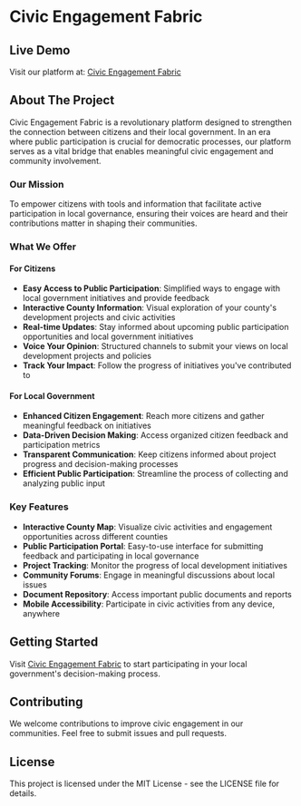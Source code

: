 # Civic Engagement Fabric

## Live Demo
Visit our platform at: [Civic Engagement Fabric](https://civic-engagement-fabric.vercel.app/)

## About The Project

Civic Engagement Fabric is a revolutionary platform designed to strengthen the connection between citizens and their local government. In an era where public participation is crucial for democratic processes, our platform serves as a vital bridge that enables meaningful civic engagement and community involvement.

### Our Mission

To empower citizens with tools and information that facilitate active participation in local governance, ensuring their voices are heard and their contributions matter in shaping their communities.

### What We Offer

#### For Citizens
- **Easy Access to Public Participation**: Simplified ways to engage with local government initiatives and provide feedback
- **Interactive County Information**: Visual exploration of your county's development projects and civic activities
- **Real-time Updates**: Stay informed about upcoming public participation opportunities and local government initiatives
- **Voice Your Opinion**: Structured channels to submit your views on local development projects and policies
- **Track Your Impact**: Follow the progress of initiatives you've contributed to

#### For Local Government
- **Enhanced Citizen Engagement**: Reach more citizens and gather meaningful feedback on initiatives
- **Data-Driven Decision Making**: Access organized citizen feedback and participation metrics
- **Transparent Communication**: Keep citizens informed about project progress and decision-making processes
- **Efficient Public Participation**: Streamline the process of collecting and analyzing public input

### Key Features

- **Interactive County Map**: Visualize civic activities and engagement opportunities across different counties
- **Public Participation Portal**: Easy-to-use interface for submitting feedback and participating in local governance
- **Project Tracking**: Monitor the progress of local development initiatives
- **Community Forums**: Engage in meaningful discussions about local issues
- **Document Repository**: Access important public documents and reports
- **Mobile Accessibility**: Participate in civic activities from any device, anywhere

## Getting Started

Visit [Civic Engagement Fabric](https://civic-engagement-fabric.vercel.app/) to start participating in your local government's decision-making process.

## Contributing

We welcome contributions to improve civic engagement in our communities. Feel free to submit issues and pull requests.

## License

This project is licensed under the MIT License - see the LICENSE file for details.
